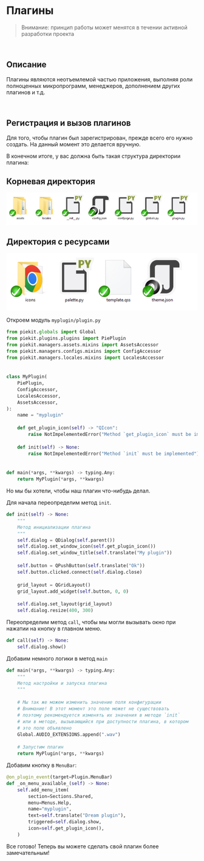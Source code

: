# Плагины

> Внимание: принцип работы может менятся в течении активной разработки проекта

<br>

## Описание
Плагины являются неотъемлемой частью приложения, выполняя роли полноценных микропрограмм, менеджеров, дополнением других плагинов и т.д.

<br>

## Регистрация и вызов плагинов
Для того, чтобы плагин был зарегистрирован, прежде всего его нужно создать. На данный момент это делается вручную.

В конечном итоге, у вас должна быть такая структура директории плагина:

## Корневая директория
![Корневая директория](../../images/plugin_folder1.png)

## Директория с ресурсами
![Директория ресурсов](../../images/plugin_folder2.png)

Откроем модуль `myplugin/plugin.py`

```py
from piekit.globals import Global
from piekit.plugins.plugins import PiePlugin
from piekit.managers.assets.mixins import AssetsAccessor
from piekit.managers.configs.mixins import ConfigAccessor
from piekit.managers.locales.mixins import LocalesAccessor


class MyPlugin(
    PiePlugin,
    ConfigAccessor,
    LocalesAccessor,
    AssetsAccessor,
):
    name = "myplugin"

    def get_plugin_icon(self) -> "QIcon":
        raise NotImpelementedError("Method `get_plugin_icon` must be implemented")

    def init(self) -> None:
        raise NotImpelementedError("Method `init` must be implemented")


def main(*args, **kwargs) -> typing.Any:
    return MyPlugin(*args, **kwargs)
```

Но мы бы хотели, чтобы наш плагин что-нибудь делал.

Для начала переопределим метод `init`.

```py
def init(self) -> None:
    """
    Метод инициализации плагина
    """
    self.dialog = QDialog(self.parent())
    self.dialog.set_window_icon(self.get_plugin_icon())
    self.dialog.set_window_title(self.translate("My plugin"))

    self.button = QPushButton(self.translate("Ok"))
    self.button.clicked.connect(self.dialog.close)

    grid_layout = QGridLayout()
    grid_layout.add_widget(self.button, 0, 0)

    self.dialog.set_layout(grid_layout)
    self.dialog.resize(400, 300)
```

Переопределим метод `call`, чтобы мы могли вызывать окно при нажатии на кнопку в главном меню.

```py
def call(self) -> None:
    self.dialog.show()
```

Добавим немного логики в метод `main`

```py
def main(*args, **kwargs) -> typing.Any:
    """
    Метод настройки и запуска плагина
    """

    # Мы так же можем изменить значение поля конфигурации
    # Внимание! В этот момент это поле может не существовать
    # поэтому рекомендуется изменять их значения в методе `init`
    # или в методе, вызывающийся при доступности плагина, в котором
    # это поле объявлено
    Global.AUDIO_EXTENSIONS.append(".wav")

    # Запустим плагин
    return MyPlugin(*args, **kwargs)
```

Добавим кнопку в `MenuBar`:

```py
@on_plugin_event(target=Plugin.MenuBar)
def _on_menu_available_(self) -> None:
    self.add_menu_item(
        section=Sections.Shared,
        menu=Menus.Help,
        name="myplugin",
        text=self.translate("Dream plugin"),
        triggered=self.dialog.show,
        icon=self.get_plugin_icon(),
    )
```

Все готово! Теперь вы можете сделать свой плагин более замечательным!